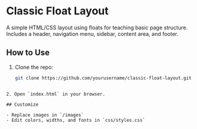 # Classic Float Layout

A simple HTML/CSS layout using floats for teaching basic page structure.  
Includes a header, navigation menu, sidebar, content area, and footer.

## How to Use

1. Clone the repo:
   ```bash
   git clone https://github.com/yourusername/classic-float-layout.git
   ```

```

2. Open `index.html` in your browser.

## Customize

- Replace images in `/images`
- Edit colors, widths, and fonts in `css/styles.css`
```
